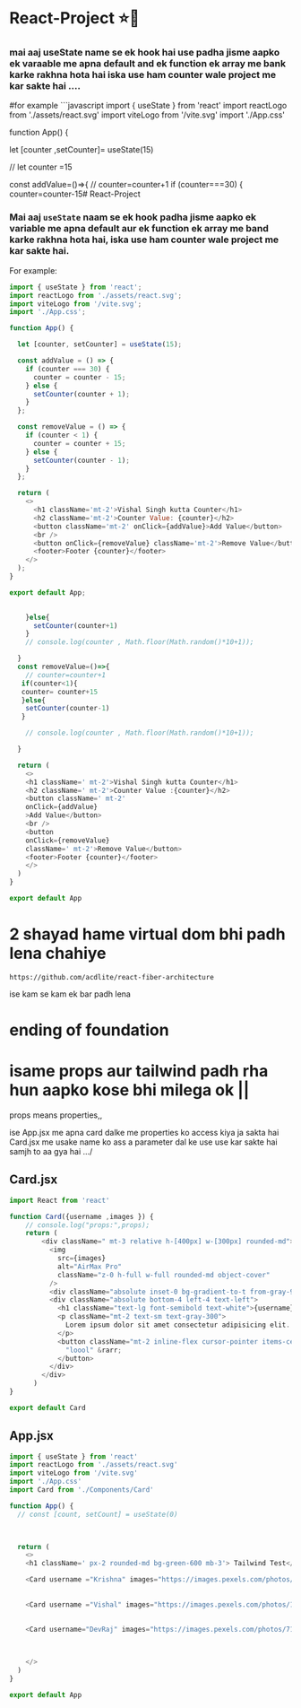 ﻿# React-Project ⭐🌟

 ### mai aaj useState name se ek hook hai use padha jisme aapko ek varaable me apna default and ek function ek array me bank karke rakhna hota hai iska use ham counter wale project me kar sakte hai ....
 #for example ```javascript
 import { useState } from 'react'
import reactLogo from './assets/react.svg'
import viteLogo from '/vite.svg'
import './App.css'

function App() {

  let [counter ,setCounter]= useState(15)

  // let counter =15

  const addValue=()=>{
    // counter=counter+1
    if (counter===30) {
      counter=counter-15# React-Project

### Mai aaj `useState` naam se ek hook padha jisme aapko ek variable me apna default aur ek function ek array me band karke rakhna hota hai, iska use ham counter wale project me kar sakte hai.

For example:
```javascript
import { useState } from 'react';
import reactLogo from './assets/react.svg';
import viteLogo from '/vite.svg';
import './App.css';

function App() {

  let [counter, setCounter] = useState(15);

  const addValue = () => {
    if (counter === 30) {
      counter = counter - 15;
    } else {
      setCounter(counter + 1);
    }
  };

  const removeValue = () => {
    if (counter < 1) {
      counter = counter + 15;
    } else {
      setCounter(counter - 1);
    }
  };

  return (
    <>
      <h1 className='mt-2'>Vishal Singh kutta Counter</h1>
      <h2 className='mt-2'>Counter Value: {counter}</h2>
      <button className='mt-2' onClick={addValue}>Add Value</button>
      <br />
      <button onClick={removeValue} className='mt-2'>Remove Value</button>
      <footer>Footer {counter}</footer>
    </>
  );
}

export default App;

      
    }else{
      setCounter(counter+1)
    }
    // console.log(counter , Math.floor(Math.random()*10+1));

  }
  const removeValue=()=>{
    // counter=counter+1
   if(counter<1){
   counter= counter+15
   }else{
    setCounter(counter-1)
   }

    // console.log(counter , Math.floor(Math.random()*10+1));

  }

  return (
    <>
    <h1 className=' mt-2'>Vishal Singh kutta Counter</h1>
    <h2 className=' mt-2'>Counter Value :{counter}</h2>
    <button className=' mt-2'
    onClick={addValue}
    >Add Value</button>
    <br />
    <button 
    onClick={removeValue}
    className=' mt-2'>Remove Value</button>
    <footer>Footer {counter}</footer>
    </>
  )
}

export default App
```

# 2 shayad hame virtual dom bhi padh lena chahiye 

```link
https://github.com/acdlite/react-fiber-architecture
```

ise kam se kam ek bar padh lena 

# ending of foundation 

# isame props aur tailwind padh rha hun aapko kose bhi milega ok ||
props means properties,,

ise App.jsx me apna card dalke me properties ko access kiya ja sakta hai Card.jsx me usake name ko ass a parameter dal ke use use kar sakte hai samjh to aa gya hai .../

## Card.jsx
```javascript
import React from 'react'

function Card({username ,images }) {
    // console.log("props:",props);
    return (
        <div className=" mt-3 relative h-[400px] w-[300px] rounded-md">
          <img
            src={images}
            alt="AirMax Pro"
            className="z-0 h-full w-full rounded-md object-cover"
          />
          <div className="absolute inset-0 bg-gradient-to-t from-gray-900 to-transparent"></div>
          <div className="absolute bottom-4 left-4 text-left">
            <h1 className="text-lg font-semibold text-white">{username}</h1>
            <p className="mt-2 text-sm text-gray-300">
              Lorem ipsum dolor sit amet consectetur adipisicing elit. Excepturi, debitis?
            </p>
            <button className="mt-2 inline-flex cursor-pointer items-center text-sm font-semibold text-white">
              "loool" &rarr;
            </button>
          </div>
        </div>
      )
}

export default Card
```
## App.jsx

```javascript
import { useState } from 'react'
import reactLogo from './assets/react.svg'
import viteLogo from '/vite.svg'
import './App.css'
import Card from './Components/Card'

function App() {
  // const [count, setCount] = useState(0)

  

  return (
    <>
    <h1 className=' px-2 rounded-md bg-green-600 mb-3'> Tailwind Test</h1>

    <Card username ="Krishna" images="https://images.pexels.com/photos/20804267/pexels-photo-20804267/free-photo-of-shree-krishna-4k-photo.jpeg" />
   
   
    <Card username ="Vishal" images="https://images.pexels.com/photos/18519627/pexels-photo-18519627/free-photo-of-a-young-girl-is-smiling-and-holding-a-teddy-bear.jpeg?auto=compress&cs=tinysrgb&w=600" />
   

    <Card username="DevRaj" images="https://images.pexels.com/photos/7158406/pexels-photo-7158406.jpeg?auto=compress&cs=tinysrgb&w=600"   />

   
     
    </>
  )
}

export default App
```















